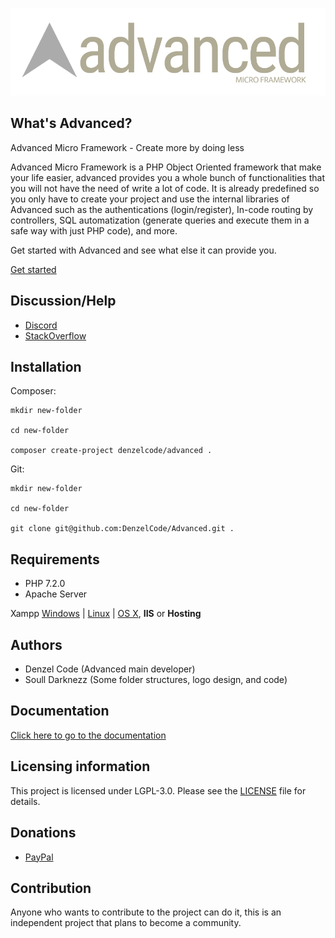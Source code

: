 ![Advanced](https://github.com/DenzelCode/Advanced/blob/master/project/public/assets/images/advanced.png?raw=true)

## What's Advanced?
Advanced Micro Framework - Create more by doing less

Advanced Micro Framework is a PHP Object Oriented framework that make your life easier, advanced provides you a whole bunch of functionalities that you will not have the need of write a lot of code. It is already predefined so you only have to create your project and use the internal libraries of Advanced such as the authentications (login/register), In-code routing by controllers, SQL automatization (generate queries and execute them in a safe way with just PHP code), and more.

Get started with Advanced and see what else it can provide you.

[Get started](https://github.com/DenzelCode/Advanced/wiki/Get-started)

## Discussion/Help
- [Discord](https://discord.gg/T7PsB5z)
- [StackOverflow](https://stackoverflow.com/tags/advanced-framework)

## Installation
Composer:
```
mkdir new-folder

cd new-folder

composer create-project denzelcode/advanced .
```

Git:
```
mkdir new-folder

cd new-folder

git clone git@github.com:DenzelCode/Advanced.git .
```
## Requirements
* PHP 7.2.0
* Apache Server

Xampp [Windows](https://www.apachefriends.org/xampp-files/7.4.2/xampp-windows-x64-7.4.2-0-VC15-installer.exe) | [Linux](https://www.apachefriends.org/xampp-files/7.4.2/xampp-linux-x64-7.4.2-0-installer.run) | [OS X](https://www.apachefriends.org/xampp-files/7.4.2/xampp-osx-7.4.2-0-vm.dmg), **IIS** or **Hosting**

## Authors
* Denzel Code (Advanced main developer)
* Soull Darknezz (Some folder structures, logo design, and code)

## Documentation
[Click here to go to the documentation](https://github.com/DenzelCode/Advanced/wiki)

## Licensing information
This project is licensed under LGPL-3.0. Please see the [LICENSE](/LICENSE) file for details.

## Donations
* [PayPal](https://paypal.me/DenzelGiraldo)

## Contribution
Anyone who wants to contribute to the project can do it, this is an independent project that plans to become a community.
